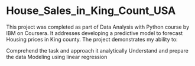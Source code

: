 # House_Sales_in_King_Count_USA
This project was completed as part of Data Analysis with Python course by IBM on Coursera.
It addresses developing a predictive model to forecast Housing prices in King county. The project demonstrates my ability to:

Comprehend the task and approach it analytically
Understand and prepare the data
Modeling using linear regression
